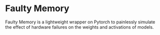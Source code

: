 # Faulty Memory 

Faulty Memory is a lightweight wrapper on Pytorch to painlessly simulate the effect of hardware failures on the weights and activations of models.

